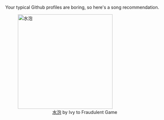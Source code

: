 Your typical Github profiles are boring, so here's a song recommendation.
<figure><img width="300" height="300" src="https://i.scdn.co/image/ab67616d0000b27303f79e95f0b7de64c72cf462" alt="水泡" /><figcaption align="center"><a href="https://open.spotify.com/track/19r0PD6qI1v4f4WStRrnB6" target="_blank">水泡</a> by Ivy to Fraudulent Game</figcaption></figure>
